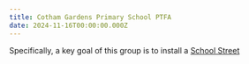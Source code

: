 ```yaml
---
title: Cotham Gardens Primary School PTFA
date: 2024-11-16T00:00:00.000Z
---
```


Specifically, a key goal of this group is to install a [School Street](https://travelwest.info/projects/bristol-school-streets/)